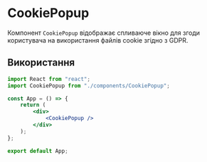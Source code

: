 # CookiePopup

Компонент `CookiePopup` відображає спливаюче вікно для згоди користувача на використання файлів cookie згідно з GDPR.

## Використання

```jsx
import React from "react";
import CookiePopup from "./components/CookiePopup";

const App = () => {
    return (
        <div>
            <CookiePopup />
        </div>
    );
};

export default App;